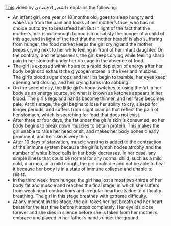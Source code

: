 [This](https://www.youtube.com/watch?v=5JxhtJaXKhU) video by المُخبر الاقتصادي+ explains the following:

- An infant girl, one year or 18 months old, goes to sleep hungry and wakes up from the pain and looks at her mother’s face, who has no choice but to try to breastfeed her. But in light of the fact that the mother’s milk is not enough to nourish or satisfy the hunger of a child of this age, and in light of the fact that the mother herself is also suffering from hunger, the food market keeps the girl crying and the mother keeps crying next to her while feeling in front of her infant daughter. On the contrary, and helplessness, the girl keeps crying while feeling sharp pain in her stomach under her rib cage in the absence of food.
- The girl is exposed within hours to a rapid depletion of energy after her body begins to exhaust the glycogen stores in the liver and muscles. The girl’s blood sugar drops and her lips begin to tremble, her eyes keep opening and closing, and her crying turns into sobbing.
- On the second day, the little girl's body switches to using the fat in her body as an energy source, so what is known as ketones appears in her blood. The girl's legs and hands become thinner, and her face becomes pale. At this stage, the girl begins to lose her ability to cry, sleeps for longer periods, and suffers from slight cramps that reflect the pain of her stomach, which is searching for food that does not exist.
- After three or four days, the fat under the girl's skin is consumed, so her body begins to break down muscles to obtain protein. This makes the girl unable to raise her head or sit, and makes her body bones clearly prominent, and her skin is very thin.
- After 10 days of starvation, muscle wasting is added to the contraction of the immune system because the girl's lymph nodes atrophy and the number of white blood cells in her body decreases. In her case, any simple illness that could be normal for any normal child, such as a mild cold, diarrhea, or a mild cough, the girl could die and not be able to bear it because her body is in a state of immune collapse and unable to resist.
- In the third week from hunger, the girl has lost almost two-thirds of her body fat and muscle and reaches the final stage, in which she suffers from weak heart contractions and irregular heartbeats due to difficulty breathing. The girl in this stage breathes with extreme difficulty.
- At any moment in this stage, the girl takes her last breath and her heart beats for the last time before it stops completely. Her eyelids close forever and she dies in silence before she is taken from her mother’s embrace and placed in her father’s hands under the ground.
